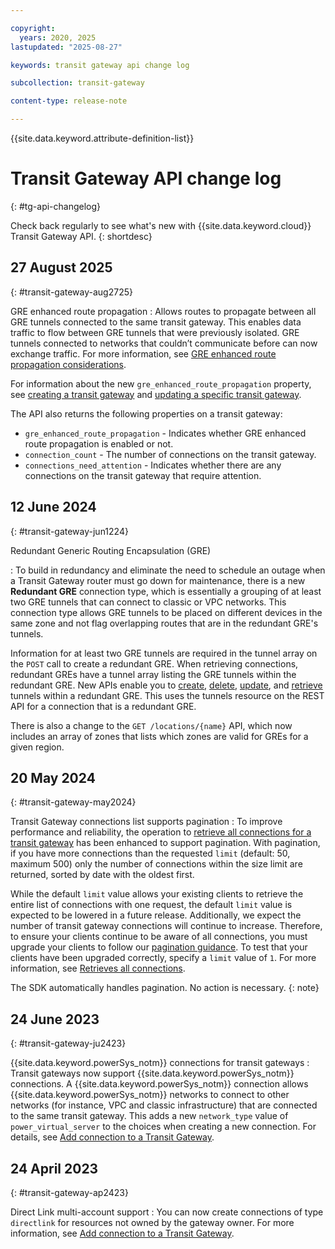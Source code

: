 ```yaml
---

copyright:
  years: 2020, 2025
lastupdated: "2025-08-27"

keywords: transit gateway api change log

subcollection: transit-gateway

content-type: release-note

---
```


{{site.data.keyword.attribute-definition-list}}

# Transit Gateway API change log
{: #tg-api-changelog}

Check back regularly to see what's new with {{site.data.keyword.cloud}} Transit Gateway API.
{: shortdesc}

## 27 August 2025
{: #transit-gateway-aug2725}

GRE enhanced route propagation
:    Allows routes to propagate between all GRE tunnels connected to the same transit gateway. This enables data traffic to flow between GRE tunnels that were previously isolated. GRE tunnels connected to networks that couldn’t communicate before can now exchange traffic. For more information, see [GRE enhanced route propagation considerations](/docs/transit-gateway?topic=transit-gateway-helpful-tips#gre-enhanced-route-propagation-considerations).

For information about the new `gre_enhanced_route_propagation` property, see [creating a transit gateway](/apidocs/transit-gateway#create-transit-gateway) and [updating a specific transit gateway](/apidocs/transit-gateway#update-transit-gateway).
        
The API also returns the following properties on a transit gateway:

* `gre_enhanced_route_propagation` - Indicates whether GRE enhanced route propagation is enabled or not.
* `connection_count` - The number of connections on the transit gateway.
* `connections_need_attention` - Indicates whether there are any connections on the transit gateway that require attention.

## 12 June 2024
{: #transit-gateway-jun1224}

Redundant Generic Routing Encapsulation (GRE)

:    To build in redundancy and eliminate the need to schedule an outage when a Transit Gateway router must go down for maintenance, there is a new **Redundant GRE**  connection type, which is essentially a grouping of at least two GRE tunnels that can connect to classic or VPC networks. This connection type allows GRE tunnels to be placed on different devices in the same zone and not flag overlapping routes that are in the redundant GRE's tunnels.

   Information for at least two GRE tunnels are required in the tunnel array on the `POST` call to create a redundant GRE. When retrieving connections, redundant GREs have a tunnel array listing the GRE tunnels within the redundant GRE. New APIs enable you to [create](/apidocs/transit-gateway?code=go#create-transit-gateway-gre-tunnel), [delete](/apidocs/transit-gateway?code=go#delete-transit-gateway-connection-tunnels), [update](/apidocs/transit-gateway?code=go#update-transit-gateway-connection-tunnels), and [retrieve](/apidocs/transit-gateway?code=go#get-transit-gateway-connection-tunnels) tunnels within a redundant GRE. This uses the tunnels resource on the REST API for a connection that is a redundant GRE.

   There is also a change to the `GET /locations/{name}` API, which now includes an array of zones that lists which zones are valid for GREs for a given region.

## 20 May 2024
{: #transit-gateway-may2024}

Transit Gateway connections list supports pagination
:    To improve performance and reliability, the operation to [retrieve all connections for a transit gateway](/apidocs/transit-gateway#list-transit-gateway-connections) has been enhanced to support pagination. With pagination, if you have more connections than the requested `limit` (default: 50, maximum 500) only the number of connections within the size limit are returned, sorted by date with the oldest first.

   While the default `limit` value allows your existing clients to retrieve the entire list of connections with one request, the default `limit` value is expected to be lowered in a future release. Additionally, we expect the number of transit gateway connections will continue to increase. Therefore, to ensure your clients continue to be aware of all connections, you must upgrade your clients to follow our [pagination guidance](/apidocs/transit-gateway#api-pagination). To test that your clients have been upgraded correctly, specify a `limit` value of `1`. For more information, see [Retrieves all connections](/apidocs/transit-gateway?code=go#list-connections).

   The SDK automatically handles pagination. No action is necessary.
   {: note} 

## 24 June 2023
{: #transit-gateway-ju2423}

{{site.data.keyword.powerSys_notm}} connections for transit gateways
:    Transit gateways now support {{site.data.keyword.powerSys_notm}} connections. A {{site.data.keyword.powerSys_notm}} connection allows {{site.data.keyword.powerSys_notm}} networks to connect to other networks (for instance, VPC and classic infrastructure) that are connected to the same transit gateway. This adds a new `network_type` value of `power_virtual_server` to the choices when creating a new connection. For details, see [Add connection to a Transit Gateway](/apidocs/transit-gateway#create-transit-gateway-connection).

## 24 April 2023
{: #transit-gateway-ap2423}

Direct Link multi-account support
:    You can now create connections of type `directlink` for resources not owned by the gateway owner. For more information, see [Add connection to a Transit Gateway](/apidocs/transit-gateway#create-transit-gateway-connection).

